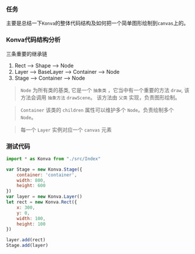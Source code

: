 ### 任务
主要是总结一下`Konva`的整体代码结构及如何把一个简单图形绘制到`canvas`上的。   

### Konva代码结构分析
三条重要的继承链
1. Rect --> Shape --> Node
2. Layer --> BaseLayer --> Container --> Node
3. Stage --> Container --> Node   
   
> `Node` 为所有类的基类, 它是一个 `抽象类` ，它当中有一个重要的方法 `draw`, 该方法会调用 `抽象方法` `drawScene`。 该方法由 `父类` 实现，负责图形绘制。  

> `Container` 该类的 `children` 属性可以维护多个 `Node`。负责绘制多个 `Node`。

> 每一个 `Layer` 实例对应一个 `canvas` 元素

### 测试代码
```js
import * as Konva from "./src/Index"

var Stage = new Konva.Stage({
    container: 'container',
    width: 800,
    height: 600
})
var layer = new Konva.Layer()
let rect = new Konva.Rect({
    x: 300,
    y: 0,
    width: 100,
    height: 100
})

layer.add(rect)
Stage.add(layer)
```
